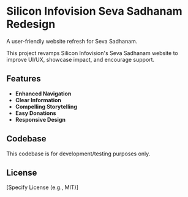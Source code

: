 # Silicon Infovision Seva Sadhanam Redesign

A user-friendly website refresh for Seva Sadhanam.

This project revamps Silicon Infovision's Seva Sadhanam website to improve UI/UX, showcase impact, and encourage support.

## Features

- **Enhanced Navigation**
- **Clear Information**
- **Compelling Storytelling**
- **Easy Donations**
- **Responsive Design**

## Codebase

This codebase is for development/testing purposes only.

## License

[Specify License (e.g., MIT)]

